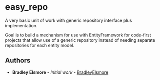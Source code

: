 # easy_repo
A very basic unit of work with generic repository interface plus implementation. 

Goal is to build a mechanism for use with EntityFramework for code-first projects that allow use of a generic repository instead of needing separate repositories for each entity model.

## Authors

* **Bradley Elsmore** - *Initial work* - [BradleyElsmore](https://github.com/bradleyelsmore)
